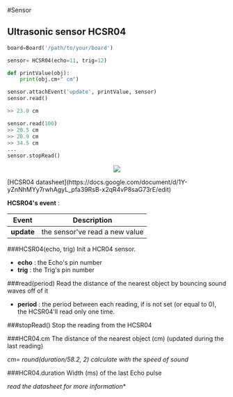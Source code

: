 #Sensor

## Ultrasonic sensor HCSR04
```python
board=Board('/path/to/your/board')

sensor= HCSR04(echo=11, trig=12)

def printValue(obj):
    print(obj.cm+" cm")

sensor.attachEvent('update', printValue, sensor)
sensor.read()

>> 23.0 cm

sensor.read(100)
>> 20.5 cm
>> 20.9 cm
>> 34.5 cm
...
sensor.stopRead()

```
<p align="center"><img src="https://brainy-bits.com/wp-content/uploads/2014/12/schematic-HCSR04.png" ></p>
[HCSR04 datasheet](https://docs.google.com/document/d/1Y-yZnNhMYy7rwhAgyL_pfa39RsB-x2qR4vP8saG73rE/edit)

**HCSR04's event** :

Event | Description
------|------------
**update** | the sensor've read a new value

###HCSR04(echo, trig)
Init a HCR04 sensor.

* **echo** : the Echo's pin number
* **trig** : the Trig's pin number

###read(period)
Read the distance of the nearest object by bouncing sound waves off of it

* **period** : the period between each reading, if is not set (or equal to 0), the HCSR04'll read only one time.

###stopRead()
Stop the reading from the HCSR04

###HCR04.cm
The distance of the nearest object (cm) (updated during the last reading)

*cm= round(duration/58.2, 2) calculate with the speed of sound*

###HCR04.duration
Width (ms) of the last Echo pulse

*read the datasheet for more information**
